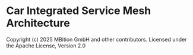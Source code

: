 Car Integrated Service Mesh Architecture
========================================

Copyright (c) 2025 MBition GmbH and other contributors.
Licensed under the Apache License, Version 2.0
